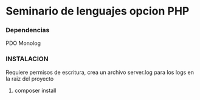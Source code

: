 # Seminario de lenguajes opcion PHP

### Dependencias
PDO
Monolog

### INSTALACION
Requiere permisos de escritura, crea un archivo server.log para los logs en la raiz del proyecto
1) composer install


